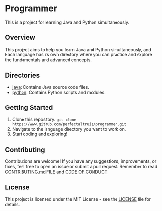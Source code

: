 # Programmer

This is a project for learning Java and Python simultaneously.

## Overview

This project aims to help you learn Java and Python simultaneously, and Each language has its own directory where you can practice and explore the fundamentals and advanced concepts.

## Directories

- [java](java): Contains Java source code files.
- [python](python): Contains Python scripts and modules.

## Getting Started

1. Clone this repository. `git clone https://www.github.com/perfectaltruis/programmer.git`
2. Navigate to the language directory you want to work on.
3. Start coding and exploring!

## Contributing

Contributions are welcome! If you have any suggestions, improvements, or fixes, feel free to open an issue or submit a pull request. Remember to read [CONTRIBUTING.md](CONTRIBUTING.md) FILE and [CODE OF CONDUCT](CODE_OF_CONDUCT.md)

## License

This project is licensed under the MIT License - see the [LICENSE](LICENSE) file for details.
